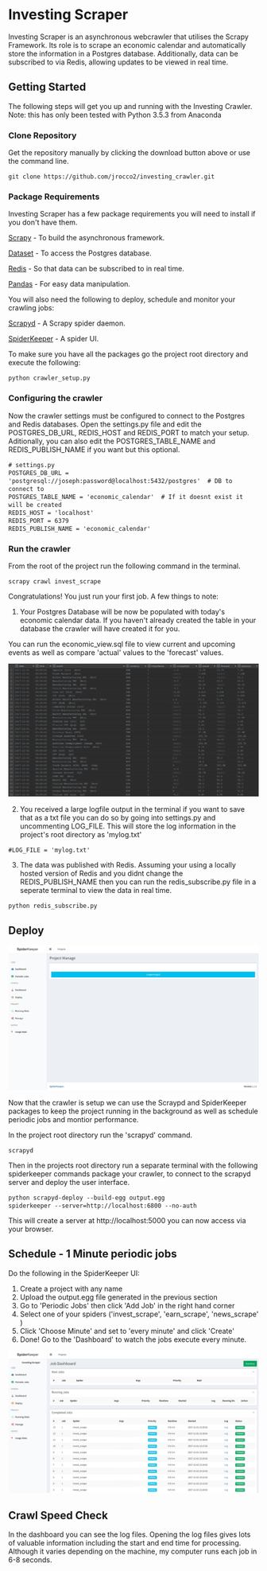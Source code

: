 # Investing Scraper

Investing Scraper is an asynchronous webcrawler that utilises the Scrapy Framework. Its role is to scrape an economic calendar and automatically store the information in a Postgres database. Additionally, data can be subscribed to via Redis, allowing updates to be viewed in real time.

## Getting Started

The following steps will get you up and running with the Investing Crawler. Note: this has only been tested with Python 3.5.3 from Anaconda

### Clone Repository

Get the repository manually by clicking the download button above or use the command line.
```
git clone https://github.com/jrocco2/investing_crawler.git
```

### Package Requirements
Investing Scraper has a few package requirements you will need to install if you don't have them.

[Scrapy](https://doc.scrapy.org/en/0.10.3/intro/overview.html) - To build the asynchronous framework.

[Dataset](https://dataset.readthedocs.io/en/latest/quickstart.html) - To access the Postgres database.

[Redis](http://redis-py.readthedocs.io/en/latest/) - So that data can be subscribed to in real time.

[Pandas](http://pandas.pydata.org/pandas-docs/stable/) - For easy data manipulation.

You will also need the following to deploy, schedule and monitor your crawling jobs:

[Scrapyd](http://scrapyd.readthedocs.io/en/stable/) - A Scrapy spider daemon.

[SpiderKeeper](https://github.com/DormyMo/SpiderKeeper) - A spider UI.

To make sure you have all the packages go the project root directory and execute the following:
```
python crawler_setup.py
```

### Configuring the crawler

Now the crawler settings must be configured to connect to the Postgres and Redis databases. Open the settings.py file and edit the  POSTGRES_DB_URL, REDIS_HOST and REDIS_PORT to match your setup. Aditionally, you can also edit the POSTGRES_TABLE_NAME and REDIS_PUBLISH_NAME if you want but this optional.
```
# settings.py
POSTGRES_DB_URL = 'postgresql://joseph:password@localhost:5432/postgres'  # DB to connect to
POSTGRES_TABLE_NAME = 'economic_calendar'  # If it doesnt exist it will be created
REDIS_HOST = 'localhost'
REDIS_PORT = 6379
REDIS_PUBLISH_NAME = 'economic_calendar'
```
### Run the crawler
From the root of the project run the following command in the terminal.
```
scrapy crawl invest_scrape
```
Congratulations! You just run your first job. A few things to note:
1) Your Postgres Database will be now be populated with today's economic calendar data. If you haven't already created the table in your database the crawler will have created it for you.

You can run the economic_view.sql file to view current and upcoming events as well as compare 'actual' values to the 'forecast' values.

![postgres_view](https://github.com/jrocco2/invest_scraper/blob/master/Postgres_view.JPG)

2) You received a large logfile output in the terminal if you want to save that as a txt file you can do so by going into settings.py and uncommenting LOG_FILE. This will store the log information in the project's root directory as 'mylog.txt'
```
#LOG_FILE = 'mylog.txt'
```
3) The data was published with Redis. Assuming your using a locally hosted version of Redis and you didnt change the REDIS_PUBLISH_NAME then you can run the redis_subscribe.py file in a seperate terminal to view the data in real time.
```
python redis_subscribe.py
```

## Deploy
![start_up](https://github.com/jrocco2/invest_scraper/blob/master/SpiderKeeper1.JPG)

Now that the crawler is setup we can use the Scraypd and SpiderKeeper packages to keep the project running in the background as well as schedule periodic jobs and montior performance.

In the project root directory run the 'scrapyd' command.
```
scrapyd
```
Then in the projects root directory run a separate terminal with the following spiderkeeper commands package your crawler, to connect to the scrapyd server and deploy the user interface.
```
python scrapyd-deploy --build-egg output.egg
spiderkeeper --server=http://localhost:6800 --no-auth
```
This will create a server at http://localhost:5000 you can now access via your browser.

## Schedule - 1 Minute periodic jobs

Do the following in the SpiderKeeper UI:

1) Create a project with any name
2) Upload the output.egg file generated in the previous section
3) Go to 'Periodic Jobs' then click 'Add Job' in the right hand corner
4) Select one of your spiders ('invest_scrape', 'earn_scrape', 'news_scrape'  )
5) Click 'Choose Minute' and set to 'every minute' and click 'Create'
6) Done! Go to the 'Dashboard' to watch the jobs execute every minute.

![running_jobs](https://github.com/jrocco2/invest_scraper/blob/master/SpiderKeeper6.JPG)

## Crawl Speed Check
In the dashboard you can see the log files. Opening the log files gives lots of valuable information including the start and end time for processing. Although it varies depending on the machine, my computer runs each job in 6-8 seconds.
